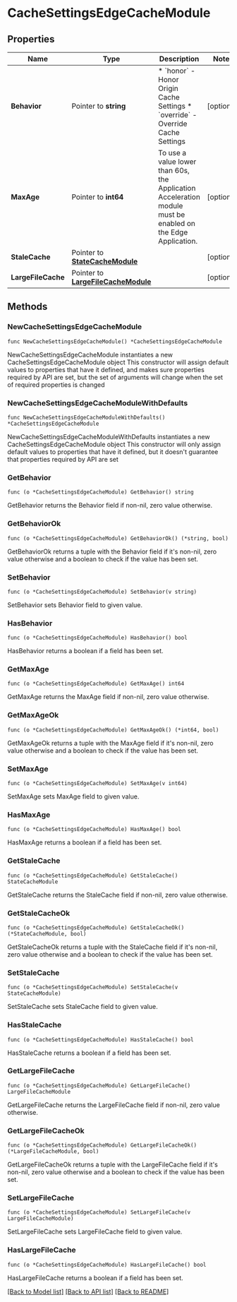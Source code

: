 # CacheSettingsEdgeCacheModule

## Properties

Name | Type | Description | Notes
------------ | ------------- | ------------- | -------------
**Behavior** | Pointer to **string** | * &#x60;honor&#x60; - Honor Origin Cache Settings * &#x60;override&#x60; - Override Cache Settings | [optional] 
**MaxAge** | Pointer to **int64** | To use a value lower than 60s, the Application Acceleration module must be enabled on the Edge Application. | [optional] 
**StaleCache** | Pointer to [**StateCacheModule**](StateCacheModule.md) |  | [optional] 
**LargeFileCache** | Pointer to [**LargeFileCacheModule**](LargeFileCacheModule.md) |  | [optional] 

## Methods

### NewCacheSettingsEdgeCacheModule

`func NewCacheSettingsEdgeCacheModule() *CacheSettingsEdgeCacheModule`

NewCacheSettingsEdgeCacheModule instantiates a new CacheSettingsEdgeCacheModule object
This constructor will assign default values to properties that have it defined,
and makes sure properties required by API are set, but the set of arguments
will change when the set of required properties is changed

### NewCacheSettingsEdgeCacheModuleWithDefaults

`func NewCacheSettingsEdgeCacheModuleWithDefaults() *CacheSettingsEdgeCacheModule`

NewCacheSettingsEdgeCacheModuleWithDefaults instantiates a new CacheSettingsEdgeCacheModule object
This constructor will only assign default values to properties that have it defined,
but it doesn't guarantee that properties required by API are set

### GetBehavior

`func (o *CacheSettingsEdgeCacheModule) GetBehavior() string`

GetBehavior returns the Behavior field if non-nil, zero value otherwise.

### GetBehaviorOk

`func (o *CacheSettingsEdgeCacheModule) GetBehaviorOk() (*string, bool)`

GetBehaviorOk returns a tuple with the Behavior field if it's non-nil, zero value otherwise
and a boolean to check if the value has been set.

### SetBehavior

`func (o *CacheSettingsEdgeCacheModule) SetBehavior(v string)`

SetBehavior sets Behavior field to given value.

### HasBehavior

`func (o *CacheSettingsEdgeCacheModule) HasBehavior() bool`

HasBehavior returns a boolean if a field has been set.

### GetMaxAge

`func (o *CacheSettingsEdgeCacheModule) GetMaxAge() int64`

GetMaxAge returns the MaxAge field if non-nil, zero value otherwise.

### GetMaxAgeOk

`func (o *CacheSettingsEdgeCacheModule) GetMaxAgeOk() (*int64, bool)`

GetMaxAgeOk returns a tuple with the MaxAge field if it's non-nil, zero value otherwise
and a boolean to check if the value has been set.

### SetMaxAge

`func (o *CacheSettingsEdgeCacheModule) SetMaxAge(v int64)`

SetMaxAge sets MaxAge field to given value.

### HasMaxAge

`func (o *CacheSettingsEdgeCacheModule) HasMaxAge() bool`

HasMaxAge returns a boolean if a field has been set.

### GetStaleCache

`func (o *CacheSettingsEdgeCacheModule) GetStaleCache() StateCacheModule`

GetStaleCache returns the StaleCache field if non-nil, zero value otherwise.

### GetStaleCacheOk

`func (o *CacheSettingsEdgeCacheModule) GetStaleCacheOk() (*StateCacheModule, bool)`

GetStaleCacheOk returns a tuple with the StaleCache field if it's non-nil, zero value otherwise
and a boolean to check if the value has been set.

### SetStaleCache

`func (o *CacheSettingsEdgeCacheModule) SetStaleCache(v StateCacheModule)`

SetStaleCache sets StaleCache field to given value.

### HasStaleCache

`func (o *CacheSettingsEdgeCacheModule) HasStaleCache() bool`

HasStaleCache returns a boolean if a field has been set.

### GetLargeFileCache

`func (o *CacheSettingsEdgeCacheModule) GetLargeFileCache() LargeFileCacheModule`

GetLargeFileCache returns the LargeFileCache field if non-nil, zero value otherwise.

### GetLargeFileCacheOk

`func (o *CacheSettingsEdgeCacheModule) GetLargeFileCacheOk() (*LargeFileCacheModule, bool)`

GetLargeFileCacheOk returns a tuple with the LargeFileCache field if it's non-nil, zero value otherwise
and a boolean to check if the value has been set.

### SetLargeFileCache

`func (o *CacheSettingsEdgeCacheModule) SetLargeFileCache(v LargeFileCacheModule)`

SetLargeFileCache sets LargeFileCache field to given value.

### HasLargeFileCache

`func (o *CacheSettingsEdgeCacheModule) HasLargeFileCache() bool`

HasLargeFileCache returns a boolean if a field has been set.


[[Back to Model list]](../README.md#documentation-for-models) [[Back to API list]](../README.md#documentation-for-api-endpoints) [[Back to README]](../README.md)


